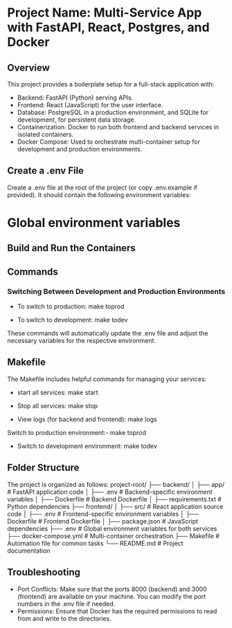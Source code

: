 # Project Name: Multi-Service App with FastAPI, React, Postgres, and Docker

## Overview
This project provides a boilerplate setup for a full-stack application with:
- Backend: FastAPI (Python) serving APIs.
- Frontend: React (JavaScript) for the user interface.
- Database: PostgreSQL in a production environment, and SQLite for development, for persistent data storage.
- Containerization: Docker to run both frontend and backend services in isolated containers.
- Docker Compose: Used to orchestrate multi-container setup for development and production environments.

## Create a .env File

Create a .env file at the root of the project (or copy .env.example if provided). It should contain the following environment variables:
# Global environment variables

## Build and Run the Containers

## Commands
### Switching Between Development and Production Environments
- To switch to production:
make toprod

- To switch to development:
make todev

These commands will automatically update the .env file and adjust the necessary variables for the respective environment.

## Makefile
The Makefile includes helpful commands for managing your services:

- start all services:
make start

- Stop all services:
make stop

- View logs (for backend and frontend):
make logs

Switch to production environment:- 
make toprod

- Switch to development environment:
make todev

## Folder Structure
The project is organized as follows:
project-root/
├── backend/
│   ├── app/           # FastAPI application code
│   ├── .env           # Backend-specific environment variables
│   ├── Dockerfile     # Backend Dockerfile
│   ├── requirements.txt # Python dependencies
├── frontend/
│   ├── src/           # React application source code
│   ├── .env           # Frontend-specific environment variables
│   ├── Dockerfile     # Frontend Dockerfile
│   ├── package.json   # JavaScript dependencies
├── .env               # Global environment variables for both services
├── docker-compose.yml # Multi-container orchestration
├── Makefile           # Automation file for common tasks
└── README.md          # Project documentation

## Troubleshooting
- Port Conflicts: Make sure that the ports 8000 (backend) and 3000 (frontend) are available on your machine. You can modify the port numbers in the .env file if needed.
- Permissions: Ensure that Docker has the required permissions to read from and write to the directories.